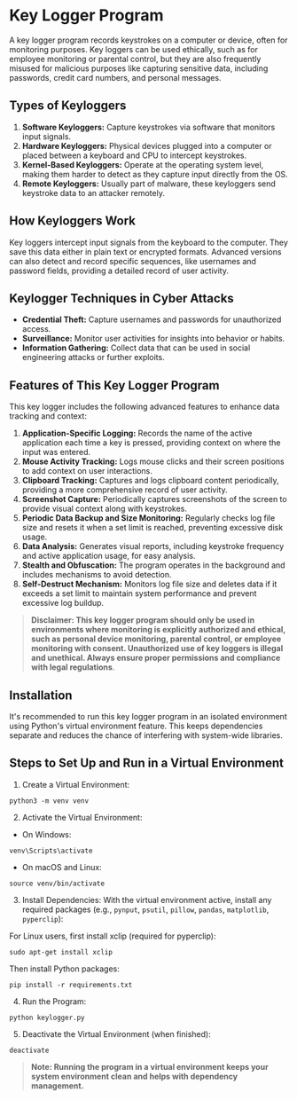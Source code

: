 # Key Logger Program

A key logger program records keystrokes on a computer or device, often for monitoring purposes. Key loggers can be used ethically, such as for employee monitoring or parental control, but they are also frequently misused for malicious purposes like capturing sensitive data, including passwords, credit card numbers, and personal messages.

## Types of Keyloggers
1. **Software Keyloggers:** Capture keystrokes via software that monitors input signals.
2. **Hardware Keyloggers:** Physical devices plugged into a computer or placed between a keyboard and CPU to intercept keystrokes.
3. **Kernel-Based Keyloggers:** Operate at the operating system level, making them harder to detect as they capture input directly from the OS.
4. **Remote Keyloggers:** Usually part of malware, these keyloggers send keystroke data to an attacker remotely.

## How Keyloggers Work
Key loggers intercept input signals from the keyboard to the computer. They save this data either in plain text or encrypted formats. Advanced versions can also detect and record specific sequences, like usernames and password fields, providing a detailed record of user activity.

## Keylogger Techniques in Cyber Attacks
- **Credential Theft:** Capture usernames and passwords for unauthorized access.
- **Surveillance:** Monitor user activities for insights into behavior or habits.
- **Information Gathering:** Collect data that can be used in social engineering attacks or further exploits.

## Features of This Key Logger Program
This key logger includes the following advanced features to enhance data tracking and context:

1. **Application-Specific Logging:** Records the name of the active application each time a key is pressed, providing context on where the input was entered.
2. **Mouse Activity Tracking:** Logs mouse clicks and their screen positions to add context on user interactions.
3. **Clipboard Tracking:** Captures and logs clipboard content periodically, providing a more comprehensive record of user activity.
4. **Screenshot Capture:** Periodically captures screenshots of the screen to provide visual context along with keystrokes.
5. **Periodic Data Backup and Size Monitoring:** Regularly checks log file size and resets it when a set limit is reached, preventing excessive disk usage.
6. **Data Analysis:** Generates visual reports, including keystroke frequency and active application usage, for easy analysis.
7. **Stealth and Obfuscation:** The program operates in the background and includes mechanisms to avoid detection.
8. **Self-Destruct Mechanism:** Monitors log file size and deletes data if it exceeds a set limit to maintain system performance and prevent excessive log buildup.

> **Disclaimer: This key logger program should only be used in environments where monitoring is explicitly authorized and ethical, such as personal device monitoring, parental control, or employee monitoring with consent. Unauthorized use of key loggers is illegal and unethical. Always ensure proper permissions and compliance with legal regulations**.

## Installation
It's recommended to run this key logger program in an isolated environment using Python's virtual environment feature. This keeps dependencies separate and reduces the chance of interfering with system-wide libraries.

## Steps to Set Up and Run in a Virtual Environment
1. Create a Virtual Environment:
```console
python3 -m venv venv
```
2. Activate the Virtual Environment:
- On Windows:
```console
venv\Scripts\activate
```
- On macOS and Linux:
```console
source venv/bin/activate
```
3. Install Dependencies:
With the virtual environment active, install any required packages (e.g., `pynput`, `psutil`, `pillow`, `pandas`, `matplotlib`, `pyperclip`):

For Linux users, first install xclip (required for pyperclip):
```console
sudo apt-get install xclip
```

Then install Python packages:
```console
pip install -r requirements.txt
```
4. Run the Program:
```console
python keylogger.py
```
5. Deactivate the Virtual Environment (when finished):
```console
deactivate
```

> **Note: Running the program in a virtual environment keeps your system environment clean and helps with dependency management.**